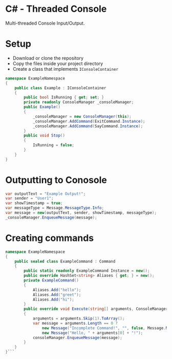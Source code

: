 # C# - Threaded Console
Multi-threaded Console Input/Output.

# Setup
- Download or clone the repository
- Copy the files inside your project directory
- Create a class that implements `IConsoleContainer`
```cs
namespace ExampleNamespace
{
    public class Example : IConsoleContainer
    {
        public bool IsRunning { get; set; }
        private readonly ConsoleManager _consoleManager;
        public Example()
        {
            _consoleManager = new ConsoleManager(this);
            _consoleManager.AddCommand(ExitCommand.Instance);
            _consoleManager.AddCommand(SayCommand.Instance);
        }
        public void Stop()
        {
            IsRunning = false;
        }
    }
}
```

# Outputting to Conosole
```cs
var outputText = "Example Output!";
var sender = "User1";
var showTimestamp = true;
var messageType = Message.MessageType.Info;
var message = new(outputText, sender, showTimestamp, messageType);
_consoleManager.EnqueueMessage(message);
```

# Creating commands
```cs
namespace ExampleNamespace
{
    public sealed class ExampleCommand : Command
    {
        public static readonly ExampleCommand Instance = new();
        public override HashSet<string> Aliases { get; } = new();
        private ExampleCommand()
        {
            Aliases.Add("hello");
            Aliases.Add("greet");
            Aliases.Add("hi");
        }
        public override void Execute(string[] arguments, ConsoleManager consoleManager)
        {
            arguments = arguments.Skip(1).ToArray();
            var message = arguments.Length == 0 ?
                new Message("Incomplete Command!", "", false, Message.MessageType.Error) :
                new Message("Hello, " + arguments[0] + "!");
            consoleManager.EnqueueMessage(message);
        }
    }
}```
